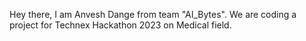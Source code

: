 Hey there, 
I am Anvesh Dange from team "AI_Bytes". We are coding a project for Technex Hackathon 2023 on Medical field. 
